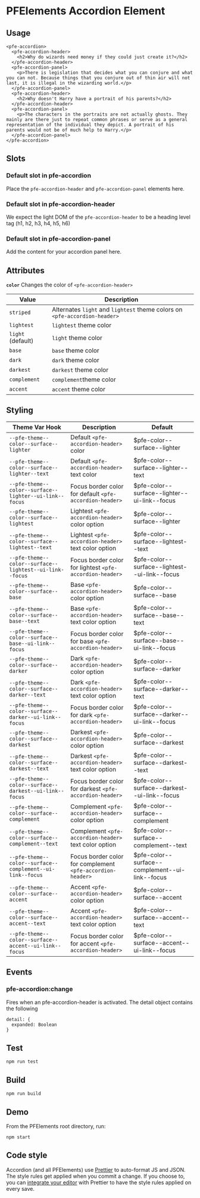 # PFElements Accordion Element

## Usage

```
<pfe-accordion>
  <pfe-accordion-header>
    <h2>Why do wizards need money if they could just create it?</h2>
  </pfe-accordion-header>
  <pfe-accordion-panel>
    <p>There is legislation that decides what you can conjure and what you can not. Because things that you conjure out of thin air will not last, it is illegal in the wizarding world.</p>
  </pfe-accordion-panel>
  <pfe-accordion-header>
    <h2>Why doesn't Harry have a portrait of his parents?</h2>
  </pfe-accordion-header>
  <pfe-accordion-panel>
    <p>The characters in the portraits are not actually ghosts. They mainly are there just to repeat common phrases or serve as a general representation of the individual they depict. A portrait of his parents would not be of much help to Harry.</p>
  </pfe-accordion-panel>
</pfe-accordion>
```

## Slots

### Default slot in pfe-accordion

Place the `pfe-accordion-header` and `pfe-accordion-panel` elements here.

### Default slot in pfe-accordion-header

We expect the light DOM of the `pfe-accordion-header` to be a heading level tag
(h1, h2, h3, h4, h5, h6)

### Default slot in pfe-accordion-panel

Add the content for your accordion panel here.

## Attributes

**`color`**
Changes the color of `<pfe-accordion-header>`

| Value             | Description                                                               |
| ----------------- | ------------------------------------------------------------------------- |
| `striped`         | Alternates `light` and `lightest` theme colors on `<pfe-accordion-header>` |
| `lightest`        | `lightest` theme color                                                    |
| `light` (default) | `light` theme color                                                       |
| `base`            | `base` theme color                                                        |
| `dark`            | `dark` theme color                                                        |
| `darkest`         | `darkest` theme color                                                     |
| `complement`      | `complement`theme color                                                   |
| `accent`          | `accent` theme color                                                      |

## Styling

| Theme Var Hook                                        | Description                                               | Default                                     |
| ----------------------------------------------------- | --------------------------------------------------------- | ------------------------------------------- |
| `--pfe-theme--color--surface--lighter`                 | Default `<pfe-accordion-header>` color                     | $pfe-color--surface--lighter                 |
| `--pfe-theme--color--surface--lighter--text`           | Default `<pfe-accordion-header>` text color                | $pfe-color--surface--lighter--text           |
| `--pfe-theme--color--surface--lighter--ui-link--focus`    | Focus border color for default `<pfe-accordion-header>`    | $pfe-color--surface--lighter--ui-link--focus    |
| `--pfe-theme--color--surface--lightest`                | Lightest `<pfe-accordion-header>` color option             | $pfe-color--surface--lighter                 |
| `--pfe-theme--color--surface--lightest--text`          | Lightest `<pfe-accordion-header>` text color option        | $pfe-color--surface--lightest--text          |
| `--pfe-theme--color--surface--lightest--ui-link--focus`   | Focus border color for lightest `<pfe-accordion-header>`   | $pfe-color--surface--lightest--ui-link--focus   |
| `--pfe-theme--color--surface--base`                    | Base `<pfe-accordion-header>` color option                 | $pfe-color--surface--base                    |
| `--pfe-theme--color--surface--base--text`              | Base `<pfe-accordion-header>` text color option            | $pfe-color--surface--base--text              |
| `--pfe-theme--color--surface--base--ui-link--focus`       | Focus border color for base `<pfe-accordion-header>`       | $pfe-color--surface--base--ui-link--focus       |
| `--pfe-theme--color--surface--darker`                  | Dark `<pfe-accordion-header>` color option                 | $pfe-color--surface--darker                  |
| `--pfe-theme--color--surface--darker--text`            | Dark `<pfe-accordion-header>` text color option            | $pfe-color--surface--darker--text            |
| `--pfe-theme--color--surface--darker--ui-link--focus`     | Focus border color for dark `<pfe-accordion-header>`       | $pfe-color--surface--darker--ui-link--focus     |
| `--pfe-theme--color--surface--darkest`                 | Darkest `<pfe-accordion-header>` color option              | $pfe-color--surface--darkest                 |
| `--pfe-theme--color--surface--darkest--text`           | Darkest `<pfe-accordion-header>` text color option         | $pfe-color--surface--darkest--text           |
| `--pfe-theme--color--surface--darkest--ui-link--focus`    | Focus border color for darkest `<pfe-accordion-header>`    | $pfe-color--surface--darkest--ui-link--focus    |
| `--pfe-theme--color--surface--complement`              | Complement `<pfe-accordion-header>` color option           | $pfe-color--surface--complement              |
| `--pfe-theme--color--surface--complement--text`        | Complement `<pfe-accordion-header>` text color option      | $pfe-color--surface--complement--text        |
| `--pfe-theme--color--surface--complement--ui-link--focus` | Focus border color for complement `<pfe-accordion-header>` | $pfe-color--surface--complement--ui-link--focus |
| `--pfe-theme--color--surface--accent`                  | Accent `<pfe-accordion-header>` color option               | $pfe-color--surface--accent                  |
| `--pfe-theme--color--surface--accent--text`            | Accent `<pfe-accordion-header>` text color option          | $pfe-color--surface--accent--text            |
| `--pfe-theme--color--surface--accent--ui-link--focus`     | Focus border color for accent `<pfe-accordion-header>`     | $pfe-color--surface--accent--ui-link--focus     |

## Events

### pfe-accordion:change

Fires when an pfe-accordion-header is activated. The detail object contains the
following

```
detail: {
  expanded: Boolean
}
```

## Test

    npm run test

## Build

    npm run build

## Demo

From the PFElements root directory, run:

    npm start

## Code style

Accordion (and all PFElements) use [Prettier][prettier] to auto-format JS and JSON. The style rules get applied when you commit a change. If you choose to, you can [integrate your editor][prettier-ed] with Prettier to have the style rules applied on every save.

[prettier]: https://github.com/prettier/prettier/
[prettier-ed]: https://github.com/prettier/prettier/#editor-integration
[web-component-tester]: https://github.com/Polymer/web-component-tester
